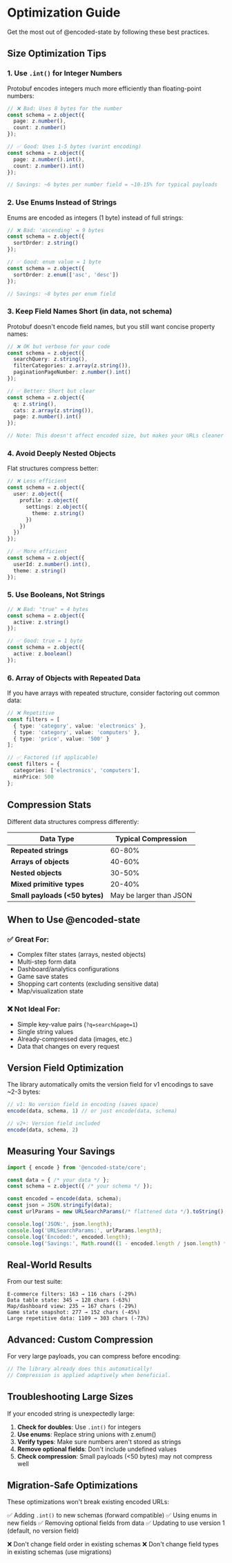 # Optimization Guide

Get the most out of @encoded-state by following these best practices.

## Size Optimization Tips

### 1. Use `.int()` for Integer Numbers

Protobuf encodes integers much more efficiently than floating-point numbers:

```typescript
// ❌ Bad: Uses 8 bytes for the number
const schema = z.object({
  page: z.number(),
  count: z.number()
});

// ✅ Good: Uses 1-5 bytes (varint encoding)
const schema = z.object({
  page: z.number().int(),
  count: z.number().int()
});

// Savings: ~6 bytes per number field = ~10-15% for typical payloads
```

### 2. Use Enums Instead of Strings

Enums are encoded as integers (1 byte) instead of full strings:

```typescript
// ❌ Bad: 'ascending' = 9 bytes
const schema = z.object({
  sortOrder: z.string()
});

// ✅ Good: enum value = 1 byte
const schema = z.object({
  sortOrder: z.enum(['asc', 'desc'])
});

// Savings: ~8 bytes per enum field
```

### 3. Keep Field Names Short (in data, not schema)

Protobuf doesn't encode field names, but you still want concise property names:

```typescript
// ❌ OK but verbose for your code
const schema = z.object({
  searchQuery: z.string(),
  filterCategories: z.array(z.string()),
  paginationPageNumber: z.number().int()
});

// ✅ Better: Short but clear
const schema = z.object({
  q: z.string(),
  cats: z.array(z.string()),
  page: z.number().int()
});

// Note: This doesn't affect encoded size, but makes your URLs cleaner
```

### 4. Avoid Deeply Nested Objects

Flat structures compress better:

```typescript
// ❌ Less efficient
const schema = z.object({
  user: z.object({
    profile: z.object({
      settings: z.object({
        theme: z.string()
      })
    })
  })
});

// ✅ More efficient
const schema = z.object({
  userId: z.number().int(),
  theme: z.string()
});
```

### 5. Use Booleans, Not Strings

```typescript
// ❌ Bad: "true" = 4 bytes
const schema = z.object({
  active: z.string()
});

// ✅ Good: true = 1 byte
const schema = z.object({
  active: z.boolean()
});
```

### 6. Array of Objects with Repeated Data

If you have arrays with repeated structure, consider factoring out common data:

```typescript
// ❌ Repetitive
const filters = [
  { type: 'category', value: 'electronics' },
  { type: 'category', value: 'computers' },
  { type: 'price', value: '500' }
];

// ✅ Factored (if applicable)
const filters = {
  categories: ['electronics', 'computers'],
  minPrice: 500
};
```

## Compression Stats

Different data structures compress differently:

| Data Type | Typical Compression |
|-----------|-------------------|
| **Repeated strings** | 60-80% |
| **Arrays of objects** | 40-60% |
| **Nested objects** | 30-50% |
| **Mixed primitive types** | 20-40% |
| **Small payloads (<50 bytes)** | May be larger than JSON |

## When to Use @encoded-state

### ✅ Great For:
- Complex filter states (arrays, nested objects)
- Multi-step form data
- Dashboard/analytics configurations
- Game save states
- Shopping cart contents (excluding sensitive data)
- Map/visualization state

### ❌ Not Ideal For:
- Simple key-value pairs (`?q=search&page=1`)
- Single string values
- Already-compressed data (images, etc.)
- Data that changes on every request

## Version Field Optimization

The library automatically omits the version field for v1 encodings to save ~2-3 bytes:

```typescript
// v1: No version field in encoding (saves space)
encode(data, schema, 1) // or just encode(data, schema)

// v2+: Version field included
encode(data, schema, 2)
```

## Measuring Your Savings

```typescript
import { encode } from '@encoded-state/core';

const data = { /* your data */ };
const schema = z.object({ /* your schema */ });

const encoded = encode(data, schema);
const json = JSON.stringify(data);
const urlParams = new URLSearchParams(/* flattened data */).toString();

console.log('JSON:', json.length);
console.log('URLSearchParams:', urlParams.length);
console.log('Encoded:', encoded.length);
console.log('Savings:', Math.round((1 - encoded.length / json.length) * 100) + '%');
```

## Real-World Results

From our test suite:

```
E-commerce filters: 163 → 116 chars (-29%)
Data table state: 345 → 128 chars (-63%)
Map/dashboard view: 235 → 167 chars (-29%)
Game state snapshot: 277 → 152 chars (-45%)
Large repetitive data: 1109 → 303 chars (-73%)
```

## Advanced: Custom Compression

For very large payloads, you can compress before encoding:

```typescript
// The library already does this automatically!
// Compression is applied adaptively when beneficial.
```

## Troubleshooting Large Sizes

If your encoded string is unexpectedly large:

1. **Check for doubles**: Use `.int()` for integers
2. **Use enums**: Replace string unions with z.enum()
3. **Verify types**: Make sure numbers aren't stored as strings
4. **Remove optional fields**: Don't include undefined values
5. **Check compression**: Small payloads (<50 bytes) may not compress well

## Migration-Safe Optimizations

These optimizations won't break existing encoded URLs:

✅ Adding `.int()` to new schemas (forward compatible)
✅ Using enums in new fields
✅ Removing optional fields from data
✅ Updating to use version 1 (default, no version field)

❌ Don't change field order in existing schemas
❌ Don't change field types in existing schemas (use migrations)
